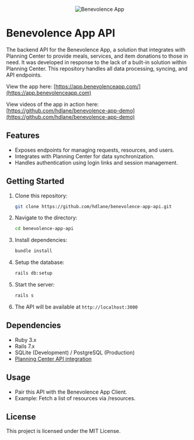 <p align="center">
  <img loading="lazy" alt="Benevolence App" src="https://github.com/user-attachments/assets/ef388283-4b4d-41a5-83fb-079928fe3e06" />
</p>

# Benevolence App API

The backend API for the Benevolence App, a solution that integrates with Planning Center to provide meals, services, and item donations to those in need. It was developed in response to the lack of a built-in solution within Planning Center. This repository handles all data processing, syncing, and API endpoints.

View the app here: [https://app.benevolenceapp.com/](https://app.benevolenceapp.com)

View videos of the app in action here: [https://github.com/hdlane/benevolence-app-demo](https://github.com/hdlane/benevolence-app-demo)

## Features
- Exposes endpoints for managing requests, resources, and users.
- Integrates with Planning Center for data synchronization.
- Handles authentication using login links and session management.

## Getting Started
1. Clone this repository:
   ```bash
   git clone https://github.com/hdlane/benevolence-app-api.git
2. Navigate to the directory:
   ```bash
   cd benevolence-app-api
3. Install dependencies:
   ```bash
   bundle install
4. Setup the database:
   ```bash
   rails db:setup
5. Start the server:
   ```bash
   rails s
6. The API will be available at `http://localhost:3000`

## Dependencies
- Ruby 3.x
- Rails 7.x
- SQLite (Development) / PostgreSQL (Production)
- [Planning Center API integration](https://developer.planning.center/docs/#/overview)

## Usage
- Pair this API with the Benevolence App Client.
- Example: Fetch a list of resources via /resources.

## License
This project is licensed under the MIT License.
